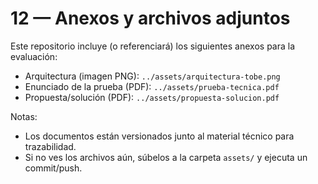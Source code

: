 # 12 — Anexos y archivos adjuntos

Este repositorio incluye (o referenciará) los siguientes anexos para la evaluación:

- Arquitectura (imagen PNG): `../assets/arquitectura-tobe.png`
- Enunciado de la prueba (PDF): `../assets/prueba-tecnica.pdf`
- Propuesta/solución (PDF): `../assets/propuesta-solucion.pdf`

Notas:
- Los documentos están versionados junto al material técnico para trazabilidad.
- Si no ves los archivos aún, súbelos a la carpeta `assets/` y ejecuta un commit/push.

